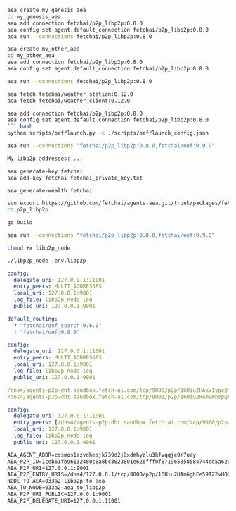 ``` bash
aea create my_genesis_aea
cd my_genesis_aea
aea add connection fetchai/p2p_libp2p:0.8.0
aea config set agent.default_connection fetchai/p2p_libp2p:0.8.0
aea run --connections fetchai/p2p_libp2p:0.8.0
```
``` bash
aea create my_other_aea
cd my_other_aea
aea add connection fetchai/p2p_libp2p:0.8.0
aea config set agent.default_connection fetchai/p2p_libp2p:0.8.0
```
``` bash
aea run --connections fetchai/p2p_libp2p:0.8.0
```
``` bash
aea fetch fetchai/weather_station:0.12.0
aea fetch fetchai/weather_client:0.12.0
```
``` bash
aea add connection fetchai/p2p_libp2p:0.8.0
aea config set agent.default_connection fetchai/p2p_libp2p:0.8.0
``` bash
python scripts/oef/launch.py -c ./scripts/oef/launch_config.json
```
``` bash
aea run --connections "fetchai/p2p_libp2p:0.8.0,fetchai/oef:0.9.0"
```
``` bash
My libp2p addresses: ...
```
``` bash
aea generate-key fetchai
aea add-key fetchai fetchai_private_key.txt
```
``` bash
aea generate-wealth fetchai
```
``` bash
svn export https://github.com/fetchai/agents-aea.git/trunk/packages/fetchai/connections/p2p_libp2p
cd p2p_libp2p
```
``` bash
go build
```
``` bash
aea run --connections "fetchai/p2p_libp2p:0.8.0,fetchai/oef:0.9.0"
```
``` bash
chmod +x libp2p_node
```
``` bash
./libp2p_node .env.libp2p
```
``` yaml
config:
  delegate_uri: 127.0.0.1:11001
  entry_peers: MULTI_ADDRESSES
  local_uri: 127.0.0.1:9001
  log_file: libp2p_node.log
  public_uri: 127.0.0.1:9001
```
``` yaml
default_routing:
  ? "fetchai/oef_search:0.6.0"
  : "fetchai/oef:0.9.0"
```
``` yaml
config:
  delegate_uri: 127.0.0.1:11001
  entry_peers: MULTI_ADDRESSES
  local_uri: 127.0.0.1:9001
  log_file: libp2p_node.log
  public_uri: 127.0.0.1:9001
```
```yaml
/dns4/agents-p2p-dht.sandbox.fetch-ai.com/tcp/9000/p2p/16Uiu2HAkw1ypeQYQbRFV5hKUxGRHocwU5ohmVmCnyJNg36tnPFdx
/dns4/agents-p2p-dht.sandbox.fetch-ai.com/tcp/9001/p2p/16Uiu2HAmVWnopQAqq4pniYLw44VRvYxBUoRHqjz1Hh2SoCyjbyRW
```
``` yaml
config:
  delegate_uri: 127.0.0.1:11001
  entry_peers: [/dns4/agents-p2p-dht.sandbox.fetch-ai.com/tcp/9000/p2p/16Uiu2HAkw1ypeQYQbRFV5hKUxGRHocwU5ohmVmCnyJNg36tnPFdx,/dns4/agents-p2p-dht.sandbox.fetch-ai.com/tcp/9001/p2p/16Uiu2HAmVWnopQAqq4pniYLw44VRvYxBUoRHqjz1Hh2SoCyjbyRW]
  local_uri: 127.0.0.1:9001
  log_file: libp2p_node.log
  public_uri: 127.0.0.1:9001
```
``` txt
AEA_AGENT_ADDR=cosmos1azvdhesjk739d2j0xdmhyzlu3kfvqqje9r7uay
AEA_P2P_ID=1ceb61fb96132480c8a8bc3023801e626fff0f871965858584744ed5a6299773
AEA_P2P_URI=127.0.0.1:9001
AEA_P2P_ENTRY_URIS=/dns4/127.0.0.1/tcp/9000/p2p/16Uiu2HAm6ghFe59TZ2vHQCcr1dx5P4WWEEAfVp5K6jcgmXjG8bGQ
NODE_TO_AEA=033a2-libp2p_to_aea
AEA_TO_NODE=033a2-aea_to_libp2p
AEA_P2P_URI_PUBLIC=127.0.0.1:9001
AEA_P2P_DELEGATE_URI=127.0.0.1:11001
```